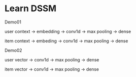 # Learn DSSM

Demo01

user context -> embedding -> conv1d -> max pooling -> dense

item context -> embeding -> conv1d -> max pooling -> dense

Demo02

user vector -> conv1d -> max pooling -> dense

item vector -> conv1d -> max pooling -> dense
